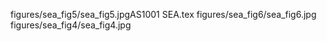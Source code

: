 
figures/sea_fig5/sea_fig5.jpgAS1001 SEA.tex
figures/sea_fig6/sea_fig6.jpg
figures/sea_fig4/sea_fig4.jpg
